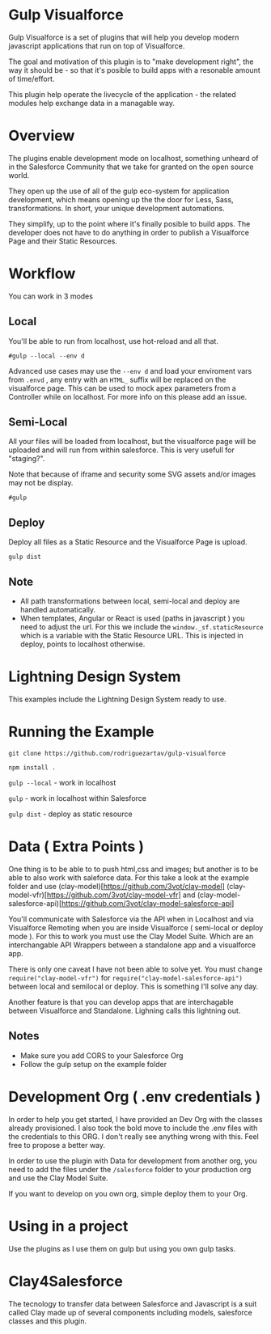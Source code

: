 # Gulp Visualforce

Gulp Visualforce is a set of plugins that will help you develop modern javascript applications that run on top of Visualforce.

The goal and motivation of this plugin is to "make development right", the way it should be - so that it's posible to build apps with a resonable amount of time/effort.


This plugin help operate the livecycle of the application - the related modules help exchange data in a managable way.

# Overview

The plugins enable development mode on localhost, something unheard of in the Salesforce Community that we take for granted on the open source world.

They open up the use of all of the gulp eco-system for application development, which means opening up the the door for Less, Sass, transformations. In short, your unique development automations.

They simplify, up to the point where it's finally posible to build apps. The developer does not have to do anything in order to publish a Visualforce Page and their Static Resources.

# Workflow

You can work in 3 modes

## Local
You'll be able to run from localhost, use hot-reload and all that. 

`#gulp --local --env d`

Advanced use cases may use the `--env d` and load your enviroment vars from `.envd` , any entry with an `HTML_` suffix will be replaced on the visualforce page. This can be used to mock apex parameters from a Controller while on localhost. For more info on this please add an issue.

## Semi-Local
All your files will be loaded from localhost, but the visualforce page will be uploaded and will run from within salesforce. This is very usefull for "staging?".

Note that because of iframe and security some SVG assets and/or images may not be display.

`#gulp` 

## Deploy
Deploy all files as a Static Resource and the Visualforce Page is upload.

`gulp dist`

## Note
* All path transformations between local, semi-local and deploy are handled automatically.
* When templates, Angular or React is used (paths in javascript ) you need to adjust the url. For this we include the `window._sf.staticResource` which is a variable with the Static Resource URL. This is injected in deploy, points to localhost otherwise.

# Lightning Design System
This examples include the Lightning Design System ready to use.

# Running the Example

`git clone https://github.com/rodriguezartav/gulp-visualforce`

`npm install .`

`gulp --local` - work in localhost

`gulp` - work in localhost within Salesforce

`gulp dist` - deploy as static resource


# Data ( Extra Points )

One thing is to be able to to push html,css and images; but another is to be able to also work with saleforce data. For this take a look at the example folder and use (clay-model)[https://github.com/3vot/clay-model] (clay-model-vfr)[https://github.com/3vot/clay-model-vfr] and (clay-model-salesforce-api)[https://github.com/3vot/clay-model-salesforce-api]

You'll communicate with Salesforce via the API when in Localhost and via Visualforce Remoting when you are inside Visualforce ( semi-local or deploy mode ). For this to work you must use the Clay Model Suite. Which are an interchangable API Wrappers between a standalone app and a visualforce app.

There is only one caveat I have not been able to solve yet. You must change `require("clay-model-vfr")` for `require("clay-model-salesforce-api")` between local and semilocal or deploy. This is something I'll solve any day.

Another feature is that you can develop apps that are interchagable between Visualforce and Standalone. Lighning calls this lightning out.

## Notes
* Make sure you add CORS to your Salesforce Org
* Follow the gulp setup on the example folder

# Development Org ( .env credentials )

In order to help you get started, I have provided an Dev Org with the classes already provisioned. I also took the bold move to include the .env files with the credentials to this ORG. I don't really see anything wrong with this. Feel free to propose a better way.

In order to use the plugin with Data for development from another org, you need to add the files under the `/salesforce` folder to your production org and use the Clay Model Suite.

If you want to develop on you own org, simple deploy them to your Org.

# Using in a project

Use the plugins as I use them on gulp but using you own gulp tasks.

# Clay4Salesforce

The tecnology to transfer data between Salesforce and Javascript is a suit called Clay made up of several components including models, salesforce classes and this plugin.



